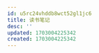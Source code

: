 ```yaml
---
id: u5rc24vhddb8wct52gl1jc6
title: 读书笔记
desc: ''
updated: 1703004225342
created: 1703004225342
---
```

